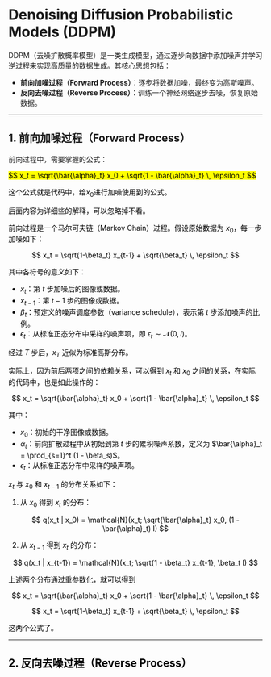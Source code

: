 # Denoising Diffusion Probabilistic Models (DDPM)

DDPM（去噪扩散概率模型）是一类生成模型，通过逐步向数据中添加噪声并学习逆过程来实现高质量的数据生成。其核心思想包括：

- **前向加噪过程（Forward Process）**：逐步将数据加噪，最终变为高斯噪声。
- **反向去噪过程（Reverse Process）**：训练一个神经网络逐步去噪，恢复原始数据。

---

## 1. 前向加噪过程（Forward Process）


前向过程中，需要掌握的公式：

<mark>
$$
x_t = \sqrt{\bar{\alpha}_t} x_0 + \sqrt{1 - \bar{\alpha}_t} \, \epsilon_t
$$

这个公式就是代码中，给$x_0$进行加噪使用到的公式。
</mark>

后面内容为详细些的解释，可以忽略掉不看。



前向过程是一个马尔可夫链（Markov Chain）过程。假设原始数据为 $x_0$，每一步加噪如下：

$$
x_t = \sqrt{1-\beta_t} x_{t-1} + \sqrt{\beta_t} \, \epsilon_t
$$


其中各符号的意义如下：

- $x_t$：第 $t$ 步加噪后的图像或数据。
- $x_{t-1}$：第 $t-1$ 步的图像或数据。
- $\beta_t$：预定义的噪声调度参数（variance schedule），表示第 $t$ 步添加噪声的比例。
- $\epsilon_t$：从标准正态分布中采样的噪声项，即 $\epsilon_t \sim \mathcal{N}(0, I)$。

经过 $T$ 步后，$x_T$ 近似为标准高斯分布。




实际上，因为前后两项之间的依赖关系，可以得到 $x_t$ 和 $x_0$ 之间的关系，在实际的代码中，也是如此操作的：

$$
x_t = \sqrt{\bar{\alpha}_t} x_0 + \sqrt{1 - \bar{\alpha}_t} \, \epsilon_t
$$

其中：

- $x_0$：初始的干净图像或数据。
- $\bar{\alpha}_t$：前向扩散过程中从初始到第 $t$ 步的累积噪声系数，定义为 $\bar{\alpha}_t = \prod_{s=1}^t (1 - \beta_s)$。
- $\epsilon_t$：从标准正态分布中采样的噪声项。


$x_t$ 与 $x_0$ 和 $x_{t-1}$ 的分布关系如下：

1. 从 $x_0$ 得到 $x_t$ 的分布：

$$
q(x_t | x_0) = \mathcal{N}(x_t; \sqrt{\bar{\alpha}_t} x_0, (1 - \bar{\alpha}_t) I)
$$

2. 从 $x_{t-1}$ 得到 $x_t$ 的分布：

$$
q(x_t | x_{t-1}) = \mathcal{N}(x_t; \sqrt{1 - \beta_t} x_{t-1}, \beta_t I)
$$


上述两个分布通过重参数化，就可以得到


$$
x_t = \sqrt{\bar{\alpha}_t} x_0 + \sqrt{1 - \bar{\alpha}_t} \, \epsilon_t
$$


$$
x_t = \sqrt{1-\beta_t} x_{t-1} + \sqrt{\beta_t} \, \epsilon_t
$$

这两个公式了。



---

## 2. 反向去噪过程（Reverse Process）

